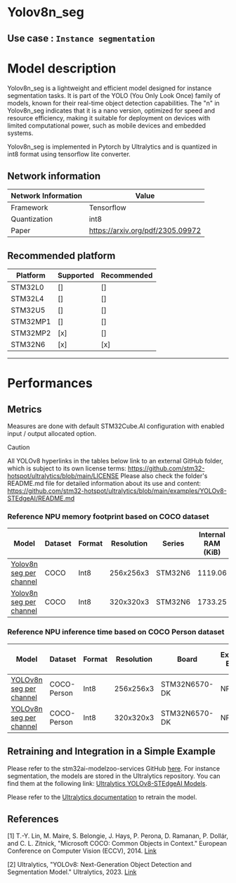 # Yolov8n_seg

## **Use case** : `Instance segmentation`

# Model description

Yolov8n_seg is a lightweight and efficient model designed for instance segmentation tasks. It is part of the YOLO (You Only Look Once) family of models, known for their real-time object detection capabilities. The "n" in Yolov8n_seg indicates that it is a nano version, optimized for speed and resource efficiency, making it suitable for deployment on devices with limited computational power, such as mobile devices and embedded systems.

Yolov8n_seg is implemented in Pytorch by Ultralytics and is quantized in int8 format using tensorflow lite converter.

## Network information
| Network Information     | Value                                |
|-------------------------|--------------------------------------|
|  Framework              | Tensorflow  |
|  Quantization           | int8  |
|  Paper                  | https://arxiv.org/pdf/2305.09972 |



## Recommended platform
| Platform | Supported | Recommended |
|----------|-----------|-------------|
| STM32L0  | []        | []          |
| STM32L4  | []       | []          |
| STM32U5  | []       | []          |
| STM32MP1 | []       | []         |
| STM32MP2 | [x]       | []          |
| STM32N6| [x]       | [x]          |

---
# Performances

## Metrics
Measures are done with default STM32Cube.AI configuration with enabled input / output allocated option.
> [!CAUTION] 
> All YOLOv8 hyperlinks in the tables below link to an external GitHub folder, which is subject to its own license terms:
https://github.com/stm32-hotspot/ultralytics/blob/main/LICENSE
Please also check the folder's README.md file for detailed information about its use and content:
https://github.com/stm32-hotspot/ultralytics/blob/main/examples/YOLOv8-STEdgeAI/README.md


### Reference **NPU** memory footprint based on COCO dataset

|Model      | Dataset       | Format   | Resolution | Series    | Internal RAM (KiB)| External RAM (KiB)| Weights Flash (KiB) | STM32Cube.AI version | STEdgeAI Core version |
|----------|------------------|--------|-------------|------------------|------------------|---------------------|-------|----------------------|-------------------------|
| [Yolov8n seg per channel](https://github.com/stm32-hotspot/ultralytics/blob/main/examples/YOLOv8-STEdgeAI/stedgeai_models/segmentation/yolov8n_256_quant_pc_ii_seg_coco-st.tflite)  | COCO | Int8 | 256x256x3 | STM32N6 | 1119.06 | 0.0 | 3393.42 | 10.2.0 | 2.2.0 
| [Yolov8n seg per channel](https://github.com/stm32-hotspot/ultralytics/blob/main/examples/YOLOv8-STEdgeAI/stedgeai_models/segmentation/yolov8n_320_quant_pc_ii_seg_coco-st.tflite)  | COCO | Int8 | 320x320x3 | STM32N6 | 1733.25 | 0.0 | 3435.34 | 10.2.0 | 2.2.0 |



### Reference **NPU**  inference time based on COCO Person dataset 
| Model  | Dataset          | Format | Resolution  | Board            | Execution Engine | Inference time (ms) | Inf / sec   | STM32Cube.AI version  |  STEdgeAI Core version |
|--------|------------------|--------|-------------|------------------|------------------|---------------------|-------|----------------------|-------------------------|
| [YOLOv8n seg per channel](https://github.com/stm32-hotspot/ultralytics/blob/main/examples/YOLOv8-STEdgeAI/stedgeai_models/segmentation/yolov8n_256_quant_pc_ii_seg_coco-st.tflite) | COCO-Person      | Int8   | 256x256x3  | STM32N6570-DK   |   NPU/MCU      |     33.64        |   29.72      |       10.2.0        |     2.2.0   |
| [YOLOv8n seg per channel](https://github.com/stm32-hotspot/ultralytics/blob/main/examples/YOLOv8-STEdgeAI/stedgeai_models/segmentation/yolov8n_320_quant_pc_ii_seg_coco-st.tflite) | COCO-Person     | Int8    | 320x320x3  | STM32N6570-DK   |   NPU/MCU      |       43.8      |     22.83     |       10.2.0        |     2.2.0   |



## Retraining and Integration in a Simple Example
Please refer to the stm32ai-modelzoo-services GitHub [here](https://github.com/STMicroelectronics/stm32ai-modelzoo-services).
For instance segmentation, the models are stored in the Ultralytics repository. You can find them at the following link: [Ultralytics YOLOv8-STEdgeAI Models](https://github.com/stm32-hotspot/ultralytics/blob/main/examples/YOLOv8-STEdgeAI/stedgeai_models/).

Please refer to the [Ultralytics documentation](https://docs.ultralytics.com/tasks/segment/#train) to retrain the model.


## References

<a id="1">[1]</a> T.-Y. Lin, M. Maire, S. Belongie, J. Hays, P. Perona, D. Ramanan, P. Dollár, and C. L. Zitnick, "Microsoft COCO: Common Objects in Context." European Conference on Computer Vision (ECCV), 2014. [Link](https://arxiv.org/abs/1405.0312)

<a id="2">[2]</a> Ultralytics, "YOLOv8: Next-Generation Object Detection and Segmentation Model." Ultralytics, 2023. [Link](https://github.com/ultralytics/ultralytics)

